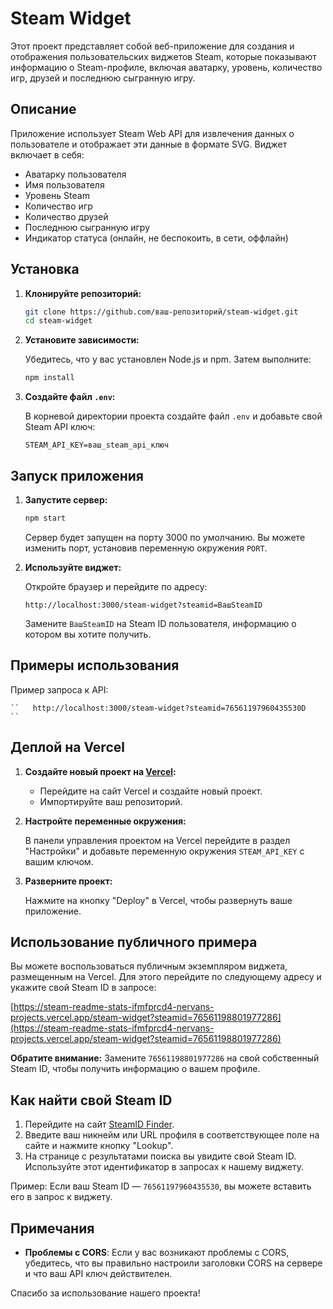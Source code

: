 # Steam Widget

Этот проект представляет собой веб-приложение для создания и отображения пользовательских виджетов Steam, которые показывают информацию о Steam-профиле, включая аватарку, уровень, количество игр, друзей и последнюю сыгранную игру.

## Описание

Приложение использует Steam Web API для извлечения данных о пользователе и отображает эти данные в формате SVG. Виджет включает в себя:

- Аватарку пользователя
- Имя пользователя
- Уровень Steam
- Количество игр
- Количество друзей
- Последнюю сыгранную игру
- Индикатор статуса (онлайн, не беспокоить, в сети, оффлайн)

## Установка

1. **Клонируйте репозиторий:**

   ```bash
   git clone https://github.com/ваш-репозиторий/steam-widget.git
   cd steam-widget
   ```
2. **Установите зависимости:**

   Убедитесь, что у вас установлен Node.js и npm. Затем выполните:

   ```bash
   npm install
   ```
3. **Создайте файл `.env`:**

   В корневой директории проекта создайте файл `.env` и добавьте свой Steam API ключ:

   ```
   STEAM_API_KEY=ваш_steam_api_ключ
   ```

## Запуск приложения

1. **Запустите сервер:**

   ```bash
   npm start
   ```

   Сервер будет запущен на порту 3000 по умолчанию. Вы можете изменить порт, установив переменную окружения `PORT`.
2. **Используйте виджет:**

   Откройте браузер и перейдите по адресу:

   ```
   http://localhost:3000/steam-widget?steamid=ВашSteamID
   ```

   Замените `ВашSteamID` на Steam ID пользователя, информацию о котором вы хотите получить.

## Примеры использования

Пример запроса к API:

    ``   http://localhost:3000/steam-widget?steamid=76561197960435530D   ``

## Деплой на Vercel

1. **Создайте новый проект на [Vercel](https://vercel.com/):**

   - Перейдите на сайт Vercel и создайте новый проект.
   - Импортируйте ваш репозиторий.
2. **Настройте переменные окружения:**

   В панели управления проектом на Vercel перейдите в раздел "Настройки" и добавьте переменную окружения `STEAM_API_KEY` с вашим ключом.
3. **Разверните проект:**

   Нажмите на кнопку "Deploy" в Vercel, чтобы развернуть ваше приложение.

## Использование публичного примера

Вы можете воспользоваться публичным экземпляром виджета, размещенным на Vercel. Для этого перейдите по следующему адресу и укажите свой Steam ID в запросе:

[https://steam-readme-stats-ifmfprcd4-nervans-projects.vercel.app/steam-widget?steamid=76561198801977286](https://steam-readme-stats-ifmfprcd4-nervans-projects.vercel.app/steam-widget?steamid=76561198801977286)

**Обратите внимание:** Замените `76561198801977286` на свой собственный Steam ID, чтобы получить информацию о вашем профиле.

## Как найти свой Steam ID

1. Перейдите на сайт [SteamID Finder](https://steamidfinder.com).
2. Введите ваш никнейм или URL профиля в соответствующее поле на сайте и нажмите кнопку "Lookup".
3. На странице с результатами поиска вы увидите свой Steam ID. Используйте этот идентификатор в запросах к нашему виджету.

Пример: Если ваш Steam ID — `76561197960435530`, вы можете вставить его в запрос к виджету.

## Примечания

- **Проблемы с CORS**: Если у вас возникают проблемы с CORS, убедитесь, что вы правильно настроили заголовки CORS на сервере и что ваш API ключ действителен.

Спасибо за использование нашего проекта!
